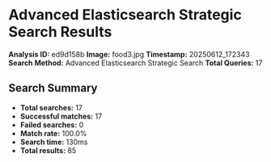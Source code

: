 # Advanced Elasticsearch Strategic Search Results

**Analysis ID:** ed9d158b
**Image:** food3.jpg
**Timestamp:** 20250612_172343
**Search Method:** Advanced Elasticsearch Strategic Search
**Total Queries:** 17

## Search Summary

- **Total searches:** 17
- **Successful matches:** 17
- **Failed searches:** 0
- **Match rate:** 100.0%
- **Search time:** 130ms
- **Total results:** 85

